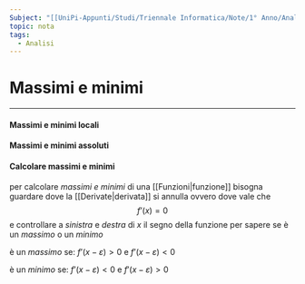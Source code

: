 ```yaml
---
Subject: "[[UniPi-Appunti/Studi/Triennale Informatica/Note/1° Anno/Analisi/Analisi]]"
topic: nota
tags:
  - Analisi
---
```

# Massimi e minimi
---

#### Massimi e minimi locali

#### Massimi e minimi assoluti


#### Calcolare massimi e minimi
per calcolare _massimi e minimi_ di una [[Funzioni|funzione]] bisogna guardare dove la [[Derivate|derivata]] si annulla ovvero dove vale che $$f’(x)=0$$ e controllare a _sinistra_ e _destra_ di $x$ il segno della funzione per sapere se è un _massimo_ o un _minimo_

è un _massimo_ se: $f’(x-\varepsilon) >0$ e $f’(x-\varepsilon) <0$

è un _minimo_ se: $f’(x-\varepsilon) <0$ e $f’(x-\varepsilon) >0$